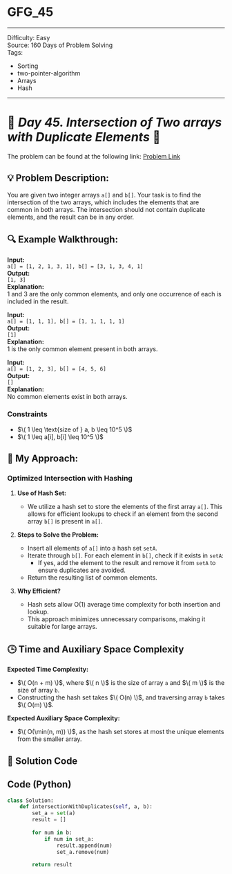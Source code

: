 # GFG_45
---
Difficulty: Easy  
Source: 160 Days of Problem Solving  
Tags:
  - Sorting
  - two-pointer-algorithm
  - Arrays
  - Hash
---

# 🚀 _Day 45. Intersection of Two arrays with Duplicate Elements_ 🧠


The problem can be found at the following link: [Problem Link](https://www.geeksforgeeks.org/batch/gfg-160-problems/track/hashing-gfg-160/problem/intersection-of-two-arrays-with-duplicate-elements)



## 💡 **Problem Description:**

You are given two integer arrays `a[]` and `b[]`. Your task is to find the intersection of the two arrays, which includes the elements that are common in both arrays. The intersection should not contain duplicate elements, and the result can be in any order.  

## 🔍 **Example Walkthrough:**

**Input:**  
`a[] = [1, 2, 1, 3, 1], b[] = [3, 1, 3, 4, 1]`  
**Output:**  
`[1, 3]`  
**Explanation:**  
1 and 3 are the only common elements, and only one occurrence of each is included in the result.

**Input:**  
`a[] = [1, 1, 1], b[] = [1, 1, 1, 1, 1]`  
**Output:**  
`[1]`  
**Explanation:**  
1 is the only common element present in both arrays.

**Input:**  
`a[] = [1, 2, 3], b[] = [4, 5, 6]`  
**Output:**  
`[]`  
**Explanation:**  
No common elements exist in both arrays.



### **Constraints**

- $\( 1 \leq \text{size of } a, b \leq 10^5 \)$  
- $\( 1 \leq a[i], b[i] \leq 10^5 \)$  



## 🎯 **My Approach:**

### **Optimized Intersection with Hashing**  

1. **Use of Hash Set:**  
   - We utilize a hash set to store the elements of the first array `a[]`. This allows for efficient lookups to check if an element from the second array `b[]` is present in `a[]`.  

2. **Steps to Solve the Problem:**  
   - Insert all elements of `a[]` into a hash set `setA`.
   - Iterate through `b[]`. For each element in `b[]`, check if it exists in `setA`:
     - If yes, add the element to the result and remove it from `setA` to ensure duplicates are avoided.
   - Return the resulting list of common elements.  

3. **Why Efficient?**  
   - Hash sets allow O(1) average time complexity for both insertion and lookup.  
   - This approach minimizes unnecessary comparisons, making it suitable for large arrays.


## 🕒 **Time and Auxiliary Space Complexity** 

**Expected Time Complexity:**  
- $\( O(n + m) \)$, where $\( n \)$ is the size of array `a` and $\( m \)$ is the size of array `b`.  
- Constructing the hash set takes $\( O(n) \)$, and traversing array `b` takes $\( O(m) \)$.

**Expected Auxiliary Space Complexity:**  
- $\( O(\min(n, m)) \)$, as the hash set stores at most the unique elements from the smaller array.



## 📝 **Solution Code**
## Code (Python)

```python
class Solution:
    def intersectionWithDuplicates(self, a, b):
        set_a = set(a)
        result = []
        
        for num in b:
            if num in set_a:
                result.append(num)
                set_a.remove(num) 
        
        return result
```
